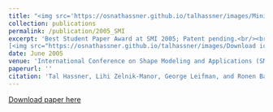 ```yaml
---
title: "<img src='https://osnathassner.github.io/talhassner/images/Minimal Cut Model Composition - Icon.jpg' height='60' width='60'> Minimal-Cut Model Composition"
collection: publications
permalink: /publication/2005_SMI
excerpt: 'Best Student Paper Award at SMI 2005; Patent pending.<br/><br/>
[<img src="https://osnathassner.github.io/talhassner/images/Download icon.jpg" height="50" width="50"> Download paper](https://osnathassner.github.io/talhassner/files/SMI05_MinCutModelComposition.pdf) '
date: June 2005
venue: 'International Conference on Shape Modeling and Applications (SMI), Boston'
paperurl: ''
citation: 'Tal Hassner, Lihi Zelnik-Manor, George Leifman, and Ronen Basri. (2005). &quot;Minimal-Cut Model Composition.&quot; <i>International Conference on Shape Modeling and Applications (SMI), Boston</i>.'
---
```


[Download paper here](https://osnathassner.github.io/talhassner/files/SMI05_MinCutModelComposition.pdf)


